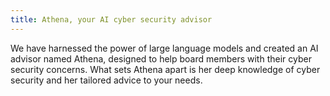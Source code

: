 ```yaml
---
title: Athena, your AI cyber security advisor
---
```


We have harnessed the power of large language models and created an AI advisor named Athena, 
designed to help board members with their cyber security concerns. What sets Athena apart is her deep knowledge of cyber security and her tailored advice to your needs.